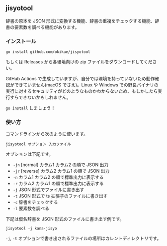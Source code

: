 ## jisyotool

辞書の原本を JSON 形式に変換する機能、辞書の重複をチェックする機能、辞書の要素数を調べる機能があります。

### インストール

```
go install github.com/okikae/jisyotool
```

もしくは Releases から各環境向けの zip ファイルをダウンロードしてください。

GitHub Actions で生成していますが、自分では環境を持っていないため動作確認ができていません(macOS でさえ)。Linux や Windows での野良バイナリの実行に対するセキュリティがどのようなものかわからないため、もしかしたら実行すらできないかもしれません。

`go install` しましょう！

### 使い方

コマンドラインから次のように使います。

```
jisyotool オプション 入力ファイル
```

オプションは下記です。

- `-jn` [normal]  カラム1 カラム2 の順で JSON 出力
- `-jr` [reverse] カラム2 カラム1 の順で JSON 出力
- `-n`  カラム1 カラム2 の順で標準出力に表示する
- `-r`  カラム2 カラム1 の順で標準出力に表示する
- `-j`  JSON 形式でファイルに書き出す
- `-t`  JSON 形式で ts 拡張子のファイルに書き出す
- `-c`  辞書をチェックする
- `-l`  要素数を調べる

下記は仮名辞書を JSON 形式のファイルに書き出す例です。

```
jisyotool -j kana-jisyo
```

`-j`, `-t` オプションで書き出されるファイルの場所はカレントディレクトリです。
